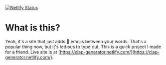 [![Netlify Status](https://api.netlify.com/api/v1/badges/08d2fcbb-21b7-4c06-8fea-a9e171fd7b26/deploy-status)](https://app.netlify.com/sites/unruffled-franklin-3ae39c/deploys)

# What is this?

Yeah, it's a site that just adds 👏 emojis between your words. That's a popular thing now, but it's tedious to type out. This is a quick project I made for a friend. Live site is at [https://clap-generator.netlify.com/](https://clap-generator.netlify.com/).